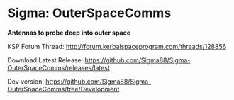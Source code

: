 # Sigma: OuterSpaceComms

**Antennas to probe deep into outer space**


KSP Forum Thread: http://forum.kerbalspaceprogram.com/threads/128856

Download Latest Release: https://github.com/Sigma88/Sigma-OuterSpaceComms/releases/latest

Dev version: https://github.com/Sigma88/Sigma-OuterSpaceComms/tree/Development
